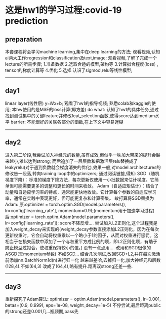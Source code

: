 # 这是hw1的学习过程:covid-19 prediction

## preparation
本套课程将会学习machine learning,集中在deep learning的方法;
观看视频,认知ai两大工作:regression和classification及text,image;
观看视频,了解了完成一个lecture的所需步骤;
1.准备数据
2.选取合适的模型,架构等
3.计算拟合程度(loss) , tensor的梯度计算等
4.优化
5.选择
认识了sigmod,relu等线性模型;

***

## day1

linear layer(线性层) y=Wx+b;
观看了hw1的指导视频;
熟悉colab和kaggle的使用;
本hw使用的是MSE的loss计算(即方差)
do what:
认知了hw1的具体任务,通过找到测试集中的关键feature并修改feat_selection函数,使得score达到medium水平
barrier:
不能很好的关联各部分的函数,在上下文中容易迷糊

***

## day2

进入第二阶段,我尝试加入神经元的数量,虽有成效,但似乎一味加大带来的提升会越来越小,难以达到strong;
而后追加了一层层数和把激活层relu替换成了leakyrelu(对于遇到负数就会梯度消失的优化),效果一般,对model architectures的修改告一段落,转向training loop中的optimizers;
通过阅读链接,得知:
SGD（随机梯度下降）：标准的梯度下降方法，每次更新仅使用一小批数据来估计梯度。它简单但可能需要更多的调整和更长的时间来收敛。
Adam（自适应矩估计）：结合了动量和自适应学习率的特点，通常能更快地收敛。它计算每个参数的自适应学习率，通常在实践中表现更好，但可能更复杂和计算密集。
故打算将SGD替换为Adam:
原:optimizer = torch.optim.SGD(model.parameters(), lr=config['learning_rate'], momentum=0.9);(momentum用于加速学习过程)
后:optimizer = torch.optim.Adam(model.parameters(), lr=config['learning_rate']);
score不降反增....
尝试加入L2正则化,这个过程我是加入weight_decay来实现的(weight_decay参数直接添加L2正则化，因为在每次更新权重时，它会自动将权重乘以一个略小于1的因子，从而对权重进行惩罚。这相当于在损失函数中添加了一个与权重平方成比例的项，即L2正则化项，有助于防止模型过拟合，使权重保持较小的值。)
没有一点点用....
改用和SGD很像的ASGD(无momentum参数)
不如SGD...
结合几次测试,改回SGD+L2,并在每次激活前添加nn.BatchNorm1d(n)进行归一化
越来越差哈,去掉归一化,加大神经元和层数(128,4).不如(64,3)
改成了(64,4),略有提升.距离双strong还差一些.

***

## day3

重新探究了Adam算法:
optimizer = optim.Adam(model.parameters(), lr=0.001, betas=(0.9, 0.999), eps=1e-08, weight_decay=1e-5)
不停尝试,最后距离public的strong还差0.001几...瓶颈期,pass先